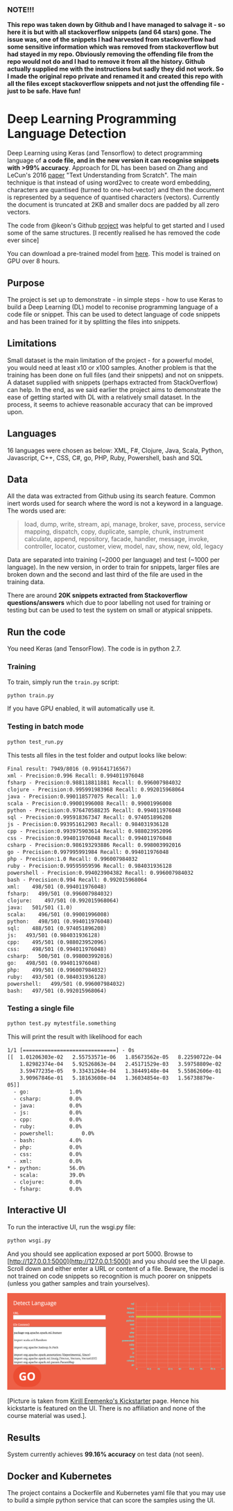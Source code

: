 ### NOTE!!!
**This repo was taken down by Github and I have managed to salvage it - so here it is but with all stackoverflow snippets (and 64 stars) gone. The issue was, one of the snippets I had harvested from stackoverflow had some sensitive information which was removed from stackoverflow but had stayed in my repo. Obviously removing the offending file from the repo would not do and I had to remove it from all the history. Github actually supplied me with the instructions but sadly they did not work. So I made the original repo private and renamed it and created this repo with all the files except stackoverflow snippets and not just the offending file - just to be safe. Have fun!**

# Deep Learning Programming Language Detection
Deep Learning using Keras (and Tensorflow) to detect programming language of **a code file, and in the new version it can recognise snippets with >99% accuracy**. Approach for DL has been based on Zhang and LeCun's 2016 [paper](https://arxiv.org/pdf/1502.01710.pdf) "Text Understanding from Scratch". The main technique is that instead of using word2vec to create word embedding, characters are quantised (turned to one-hot-vector) and then the document is represented by a sequence of quantised characters (vectors). Currently the document is truncated at 2KB and smaller docs are padded by all zero vectors. 

The code from @keon's Github [project](https://github.com/keon/keras-text-classification) was helpful to get started and I used some of the same structures. [I recently realised he has removed the code ever since]

You can download a pre-trained model from [here](https://drive.google.com/file/d/0By4PF7Jis9FzQ2dmeHdPRlFxbWs/view?usp=sharing). This model is trained on GPU over 8 hours.

## Purpose
The project is set up to demonstrate - in simple steps - how to use Keras to build a Deep Learning (DL) model to reconise programming language of a code file or snippet. This can be used to detect language of code snippets and has been trained for it by splitting the files into snippets.  

## Limitations
Small dataset is the main limitation of the project - for a powerful model, you would need at least x10 or x100 samples. Another problem is that the training has been done on full files (and their snippets) and not on snippets. A dataset supplied with snippets (perhaps extracted from StackOverflow) can help. In the end, as we said earlier the project aims to demonstrate the ease of getting started with DL with a relatively small dataset. In the process, it seems to achieve reasonable accuracy that can be improved upon.

## Languages
16 languages were chosen as below:
XML, F#, Clojure, Java, Scala, Python, Javascript, C++, CSS, C#, go, PHP, Ruby, Powershell, bash and SQL

## Data
All the data was extracted from Github using its search feature. Common inert words used for search where the word is not a keyword in a language. The words used are:

> load, dump, write, stream, api, manage, broker, save, process, service
mapping, dispatch, copy, duplicate, sample, chunk, instrument
calculate, append, repository, facade, handler, message, invoke,
controller, locator, customer, view, model, nav, show, new, old, legacy

Data are separated into training (~2000 per language) and test (~1000 per language). In the new version, in order to train for snippets, larger files are broken down and the second and last third of the file are used in the training data. 

There are around **20K snippets extracted from Stackoverflow questions/answers** which due to poor labelling not used for training or testing but can be used to test the system on small or atypical snippets.

## Run the code
You need Keras (and TensorFlow). The code is in python 2.7.

### Training

To train, simply run the `train.py` script:

```python
python train.py
```

If you have GPU enabled, it will automatically use it.

### Testing in batch mode

```python
python test_run.py
```

This tests all files in the test folder and output looks like below:

```
Final result: 7949/8016 (0.991641716567)
xml - Precision:0.996 Recall: 0.994011976048
fsharp - Precision:0.988118811881 Recall: 0.996007984032
clojure - Precision:0.995991983968 Recall: 0.992015968064
java - Precision:0.990118577075 Recall: 1.0
scala - Precision:0.99001996008 Recall: 0.99001996008
python - Precision:0.976470588235 Recall: 0.994011976048
sql - Precision:0.995918367347 Recall: 0.974051896208
js - Precision:0.993951612903 Recall: 0.984031936128
cpp - Precision:0.993975903614 Recall: 0.988023952096
css - Precision:0.994011976048 Recall: 0.994011976048
csharp - Precision:0.986193293886 Recall: 0.998003992016
go - Precision:0.997995991984 Recall: 0.994011976048
php - Precision:1.0 Recall: 0.996007984032
ruby - Precision:0.99595959596 Recall: 0.984031936128
powershell - Precision:0.994023904382 Recall: 0.996007984032
bash - Precision:0.994 Recall: 0.992015968064
xml:    498/501 (0.994011976048)
fsharp:   499/501 (0.996007984032)
clojure:    497/501 (0.992015968064)
java:   501/501 (1.0)
scala:    496/501 (0.99001996008)
python:   498/501 (0.994011976048)
sql:    488/501 (0.974051896208)
js:   493/501 (0.984031936128)
cpp:    495/501 (0.988023952096)
css:    498/501 (0.994011976048)
csharp:   500/501 (0.998003992016)
go:   498/501 (0.994011976048)
php:    499/501 (0.996007984032)
ruby:   493/501 (0.984031936128)
powershell:   499/501 (0.996007984032)
bash:   497/501 (0.992015968064)
```


### Testing a single file

```python
python test.py mytestfile.something
```

This will print the result with likelihood for each 

``` buildoutcfg
1/1 [==============================] - 0s
[[  1.01206303e-02   2.55753571e-06   1.85673562e-05   8.22590722e-04
    1.82982374e-04   5.92526863e-04   2.45171529e-03   3.59758809e-02
    3.59477235e-05   9.33431264e-04   1.38449148e-04   5.55862606e-01
    3.90967846e-01   5.18163608e-04   1.36034854e-03   1.56738879e-05]]
  - go:     		1.0%
  - csharp:     	0.0%
  - java:     		0.0%
  - js:     		0.0%
  - cpp:     		0.0%
  - ruby:     		0.0%
  - powershell:         0.0%
  - bash:     		4.0%
  - php:     		0.0%
  - css:     		0.0%
  - xml:     		0.0%
* - python:     	56.0%
  - scala:     		39.0%
  - clojure:     	0.0%
  - fsharp:     	0.0%
```

## Interactive UI

To run the interactive UI, run the wsgi.py file:

```python
python wsgi.py
```

And you should see application exposed ar port 5000. Browse to [http://127.0.0.1:5000](http://127.0.0.1:5000) and you should see the UI page. Scroll down and either enter a URL or content of a file. Beware, the model is not trained on code snippets so recognition is much poorer on snippets (unless you gather samples and train yourselves).

![UI](asset/ui.png)

[Picture is taken from [Kirill Eremenko's Kickstarter](https://www.kickstarter.com/projects/kirilleremenko/deep-learning-a-ztm-online-course) page. Hence his kickstarte is featured on the UI. There is no affiliation and none of the course material was used.].

## Results

System currently achieves **99.16% accuracy** on test data (not seen).

## Docker and Kubernetes
The project contains a Dockerfile and Kubernetes yaml file that you may use to build a simple python service that can score the samples using the UI.
